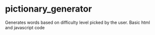 # pictionary_generator
Generates words based on difficulty level picked by the user.
Basic html and javascript code
